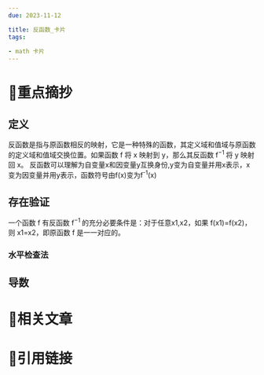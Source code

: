 ```yaml
---
due: 2023-11-12 

title: 反函数_卡片
tags:
 
- math 卡片
---
```

# 🍎重点摘抄
## 定义
反函数是指与原函数相反的映射，它是一种特殊的函数，其定义域和值域与原函数的定义域和值域交换位置。如果函数 f 将 x 映射到 y，那么其反函数 f<sup>−1 </sup>将 y 映射回 x。
反函数可以理解为自变量x和因变量y互换身份,y变为自变量并用x表示，x变为因变量并用y表示，函数符号由f(x)变为f<sup>-1</sup>(x)
## 存在验证
一个函数 f 有反函数 f<sup>−1 </sup>的充分必要条件是：对于任意x1​,x2​，如果 f(x1​)=f(x2​)，则 x1​=x2​，即原函数 f 是一一对应的。
### 水平检查法

## 导数

# 📒相关文章







# 🍏引用链接

